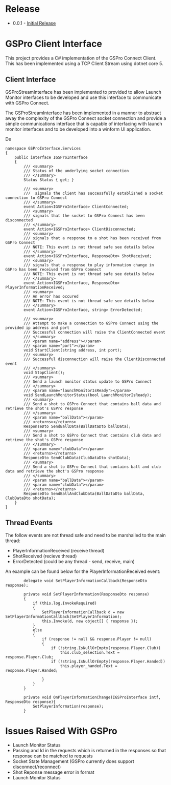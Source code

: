 # Release
- 0.0.1 - [Initial Release](https://github.com/tnbozman/gspro-interface/releases/tag/0.01) 

# GSPro Client Interface

This project provides a C# implementation of the GSPro Connect Client.
This has been implemented using a TCP Client Stream using dotnet core 5.

## Client Interface
GSProStreamInterface has been implemented to provided to allow Launch Monitor interfaces to be developed and use this 
interface to communicate with GSPro Connect.

The GSProStreamInterface has been implemented in a manner to abstract away the complexity of the GSPro Connect socket 
connection and provide a simple communications interface that is capable of interfacing with launch monitor interfaces and 
to be developed into a winform UI application.

De

```
namespace GSProInterface.Services
{
    public interface IGSProInterface
    {
        /// <summary>
        /// Status of the underlying socket connection
        /// </summary>
        Status Status { get; }

        /// <summary>
        ///  signals the client has successfully established a socket connection to GSPro Connect
        /// </summary>
        event Action<IGSProInterface> ClientConnected;
        /// <summary>
        /// signals that the socket to GSPro Connect has been disconnected
        /// </summary>
        event Action<IGSProInterface> ClientDisconnected;
        /// <summary>
        /// signals that a response to a shot has been received from GSPro Connect
        /// NOTE: This event is not thread safe see details below
        /// </summary>
        event Action<IGSProInterface, ResponseDto> ShotReceived;
        /// <summary>
        /// signals that a response to play information change in GSPro has been received from GSPro Connect
        /// NOTE: This event is not thread safe see details below
        /// </summary>
        event Action<IGSProInterface, ResponseDto> PlayerInformationReceived;
        /// <summary>
        /// An error has occured
        /// NOTE: This event is not thread safe see details below
        /// </summary>
        event Action<IGSProInterface, string> ErrorDetected;

        /// <summary>
        /// Attempt to make a connection to GSPro Connect using the provided ip address and port
        /// Successful connection will raise the ClientConnected event
        /// </summary>
        /// <param name="address"></param>
        /// <param name="port"></param>
        void StartClient(string address, int port);
        /// <summary>
        /// Successful disconnection will raise the ClientDisconnected event
        /// </summary>
        void StopClient();
        /// <summary>
        /// Send a launch monitor status update to GSPro Connect
        /// </summary>
        /// <param name="launchMonitorIsReady"></param>
        void SendLaunchMonitorStatus(bool LaunchMonitorIsReady);
        /// <summary>
        /// Send a shot to GSPro Connect that contains ball data and retrieve the shot's GSPro response
        /// </summary>
        /// <param name="ballData"></param>
        /// <returns></returns>
        ResponseDto SendBallData(BallDataDto ballData);
        /// <summary>
        /// Send a shot to GSPro Connect that contains club data and retrieve the shot's GSPro response
        /// </summary>
        /// <param name="clubData"></param>
        /// <returns></returns>
        ResponseDto SendClubData(ClubDataDto shotData);
        /// <summary>
        /// Send a shot to GSPro Connect that contains ball and club data and retrieve the shot's GSPro response
        /// </summary>
        /// <param name="ballData"></param>
        /// <param name="clubData"></param>
        /// <returns></returns>
        ResponseDto SendBallAndClubData(BallDataDto ballData, ClubDataDto shotData);
    }
}
```

## Thread Events

The follow events are not thread safe and need to be marshalled to the main thread:
- PlayerInformationReceived (receive thread)
- ShotReceived (recieve thread)
- ErrorDetected (could be any thread - send, receive, main)

An example can be found below for the PlayerInformationReceived event:

```
        delegate void SetPlayerInformationCallback(ResponseDto response);

        private void SetPlayerInformation(ResponseDto response)
        {
            if (this.log.InvokeRequired)
            {
                SetPlayerInformationCallback d = new SetPlayerInformationCallback(SetPlayerInformation);
                this.Invoke(d, new object[] { response });
            }
            else
            {
                if (response != null && response.Player != null)
                {
                    if (!string.IsNullOrEmpty(response.Player.Club))
                        this.club_selection.Text = response.Player.Club;
                    if (!string.IsNullOrEmpty(response.Player.Handed))
                        this.player_handed.Text = response.Player.Handed;

                }
            }
        }

        private void OnPlayerInformationChange(IGSProInterface intf, ResponseDto response){
            SetPlayerInformation(response);
        }
```


# Issues Raised With GSPro
- Launch Monitor Status
- Passing and Id in the requests which is returned in the responses so that response can be matched to requests
- Socket State Management (GSPro currently does support disconnect/reconnect)
- Shot Reponse message error in format
- Launch Monitor Status 